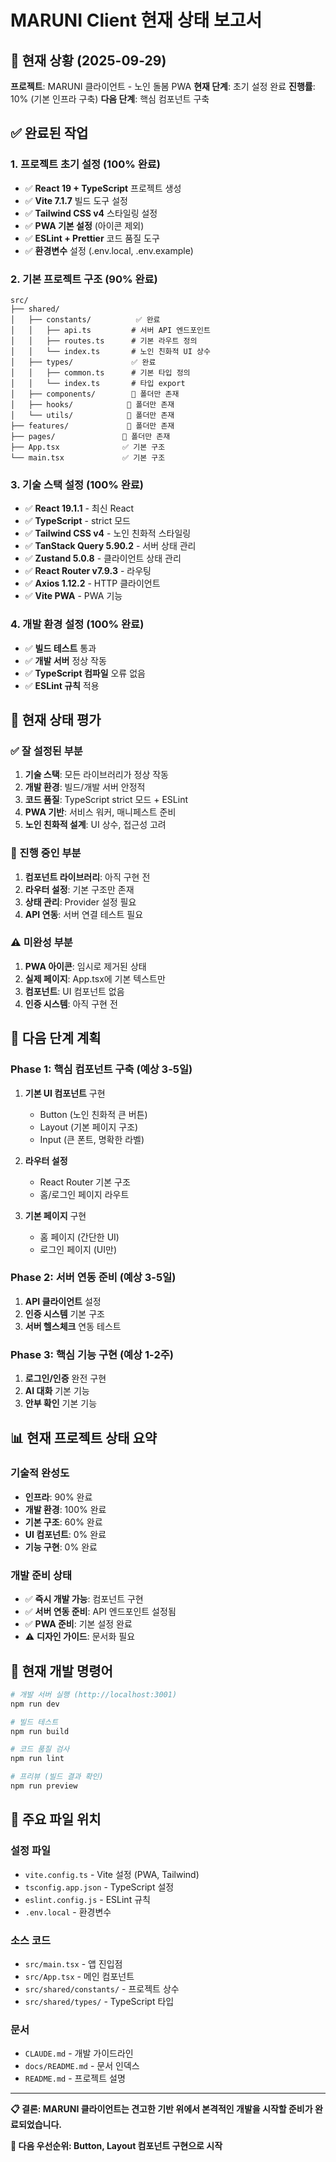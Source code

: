 # MARUNI Client 현재 상태 보고서

## 📅 현재 상황 (2025-09-29)

**프로젝트**: MARUNI 클라이언트 - 노인 돌봄 PWA
**현재 단계**: 초기 설정 완료
**진행률**: 10% (기본 인프라 구축)
**다음 단계**: 핵심 컴포넌트 구축

## ✅ 완료된 작업

### 1. 프로젝트 초기 설정 (100% 완료)
- ✅ **React 19 + TypeScript** 프로젝트 생성
- ✅ **Vite 7.1.7** 빌드 도구 설정
- ✅ **Tailwind CSS v4** 스타일링 설정
- ✅ **PWA 기본 설정** (아이콘 제외)
- ✅ **ESLint + Prettier** 코드 품질 도구
- ✅ **환경변수** 설정 (.env.local, .env.example)

### 2. 기본 프로젝트 구조 (90% 완료)
```
src/
├── shared/
│   ├── constants/          ✅ 완료
│   │   ├── api.ts         # 서버 API 엔드포인트
│   │   ├── routes.ts      # 기본 라우트 정의
│   │   └── index.ts       # 노인 친화적 UI 상수
│   ├── types/             ✅ 완료
│   │   ├── common.ts      # 기본 타입 정의
│   │   └── index.ts       # 타입 export
│   ├── components/        🔄 폴더만 존재
│   ├── hooks/            🔄 폴더만 존재
│   └── utils/            🔄 폴더만 존재
├── features/             🔄 폴더만 존재
├── pages/               🔄 폴더만 존재
├── App.tsx              ✅ 기본 구조
└── main.tsx             ✅ 기본 구조
```

### 3. 기술 스택 설정 (100% 완료)
- ✅ **React 19.1.1** - 최신 React
- ✅ **TypeScript** - strict 모드
- ✅ **Tailwind CSS v4** - 노인 친화적 스타일링
- ✅ **TanStack Query 5.90.2** - 서버 상태 관리
- ✅ **Zustand 5.0.8** - 클라이언트 상태 관리
- ✅ **React Router v7.9.3** - 라우팅
- ✅ **Axios 1.12.2** - HTTP 클라이언트
- ✅ **Vite PWA** - PWA 기능

### 4. 개발 환경 설정 (100% 완료)
- ✅ **빌드 테스트** 통과
- ✅ **개발 서버** 정상 작동
- ✅ **TypeScript 컴파일** 오류 없음
- ✅ **ESLint 규칙** 적용

## 🎯 현재 상태 평가

### ✅ 잘 설정된 부분
1. **기술 스택**: 모든 라이브러리가 정상 작동
2. **개발 환경**: 빌드/개발 서버 안정적
3. **코드 품질**: TypeScript strict 모드 + ESLint
4. **PWA 기반**: 서비스 워커, 매니페스트 준비
5. **노인 친화적 설계**: UI 상수, 접근성 고려

### 🔄 진행 중인 부분
1. **컴포넌트 라이브러리**: 아직 구현 전
2. **라우터 설정**: 기본 구조만 존재
3. **상태 관리**: Provider 설정 필요
4. **API 연동**: 서버 연결 테스트 필요

### ⚠️ 미완성 부분
1. **PWA 아이콘**: 임시로 제거된 상태
2. **실제 페이지**: App.tsx에 기본 텍스트만
3. **컴포넌트**: UI 컴포넌트 없음
4. **인증 시스템**: 아직 구현 전

## 🚀 다음 단계 계획

### Phase 1: 핵심 컴포넌트 구축 (예상 3-5일)
1. **기본 UI 컴포넌트** 구현
   - Button (노인 친화적 큰 버튼)
   - Layout (기본 페이지 구조)
   - Input (큰 폰트, 명확한 라벨)

2. **라우터 설정**
   - React Router 기본 구조
   - 홈/로그인 페이지 라우트

3. **기본 페이지** 구현
   - 홈 페이지 (간단한 UI)
   - 로그인 페이지 (UI만)

### Phase 2: 서버 연동 준비 (예상 3-5일)
1. **API 클라이언트** 설정
2. **인증 시스템** 기본 구조
3. **서버 헬스체크** 연동 테스트

### Phase 3: 핵심 기능 구현 (예상 1-2주)
1. **로그인/인증** 완전 구현
2. **AI 대화** 기본 기능
3. **안부 확인** 기본 기능

## 📊 현재 프로젝트 상태 요약

### 기술적 완성도
- **인프라**: 90% 완료
- **개발 환경**: 100% 완료
- **기본 구조**: 60% 완료
- **UI 컴포넌트**: 0% 완료
- **기능 구현**: 0% 완료

### 개발 준비 상태
- ✅ **즉시 개발 가능**: 컴포넌트 구현
- ✅ **서버 연동 준비**: API 엔드포인트 설정됨
- ✅ **PWA 준비**: 기본 설정 완료
- ⚠️ **디자인 가이드**: 문서화 필요

## 🔧 현재 개발 명령어

```bash
# 개발 서버 실행 (http://localhost:3001)
npm run dev

# 빌드 테스트
npm run build

# 코드 품질 검사
npm run lint

# 프리뷰 (빌드 결과 확인)
npm run preview
```

## 📝 주요 파일 위치

### 설정 파일
- `vite.config.ts` - Vite 설정 (PWA, Tailwind)
- `tsconfig.app.json` - TypeScript 설정
- `eslint.config.js` - ESLint 규칙
- `.env.local` - 환경변수

### 소스 코드
- `src/main.tsx` - 앱 진입점
- `src/App.tsx` - 메인 컴포넌트
- `src/shared/constants/` - 프로젝트 상수
- `src/shared/types/` - TypeScript 타입

### 문서
- `CLAUDE.md` - 개발 가이드라인
- `docs/README.md` - 문서 인덱스
- `README.md` - 프로젝트 설명

---

**📋 결론: MARUNI 클라이언트는 견고한 기반 위에서 본격적인 개발을 시작할 준비가 완료되었습니다.**

**🎯 다음 우선순위: Button, Layout 컴포넌트 구현으로 시작**